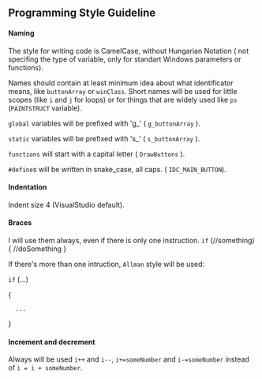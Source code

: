 Programming Style Guideline
---------------------------

#### Naming 

  The style for writing code is CamelCase, without Hungarian Notation ( not specifing the type of variable, only for standart Windows parameters or functions).
  
  Names should contain at least minimum idea about what identificator means, like `buttonArray` or `winClass`. Short names will be used for little scopes (like `i` and `j` for loops) or for things that are widely used like `ps` (`PAINTSTRUCT` variable).

  `global` variables will be prefixed with 'g_' ( `g_buttonArray` ).
  
  `static` variables will be prefixed with 's_' ( `s_buttonArray` ).

  `functions` will start with a capital letter ( `DrawButtons` ).

  `#define`s will be written in snake_case, all caps. ( `IDC_MAIN_BUTTON`).


#### Indentation

  Indent size 4 (VisualStudio default).

#### Braces

  I will use them always, even if there is only one instruction. `if` (//something) {  //doSomething }
  
  If there's more than one intruction, `Allman` style will be used:
  
  `if` (...)
  
  {
  
      ...
      
  }
#### Increment and decrement
  
  Always will be used `i++` and `i--`, `i+=someNumber` and `i-=someNumber` instead of `i = i + someNumber`.
